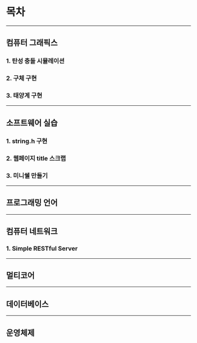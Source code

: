 # 목차

---

## 컴퓨터 그래픽스

### 1. 탄성 충돌 시뮬레이션

### 2. 구체 구현

### 3. 태양계 구현

---

## 소프트웨어 실습

### 1. string.h 구현

### 2. 웹페이지 title 스크랩

### 3. 미니쉘 만들기

---

## 프로그래밍 언어

---

## 컴퓨터 네트워크

### 1. Simple RESTful Server

---

## 멀티코어

---

## 데이터베이스

---

## 운영체제
